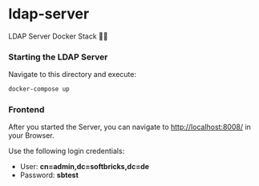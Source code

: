 # ldap-server
LDAP Server Docker Stack 👤🐳

### Starting the LDAP Server

Navigate to this directory and execute:

```bash
docker-compose up
```

### Frontend

After you started the Server, you can navigate to [http://localhost:8008/](http://localhost:8008/) in your Browser. 

Use the following login credentials:

- User: **cn=admin,dc=softbricks,dc=de**
- Password: **sbtest**